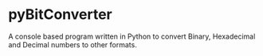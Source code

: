 # pyBitConverter
A console based program written in Python to convert Binary, Hexadecimal and Decimal numbers to other formats.
